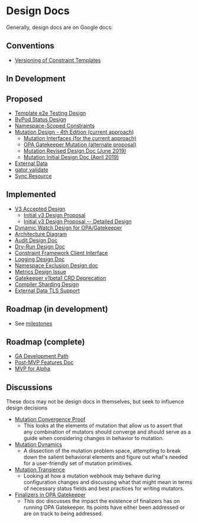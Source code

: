 # Design Docs
Generally, design docs are on Google docs:

## Conventions
* [Versioning of Constraint Templates](https://docs.google.com/document/d/1vB_2wm60WCVLXoegMrupqwqKAuW6gbwEIxg3vBQj6cs/edit)

## In Development

## Proposed
* [Template e2e Testing Design](https://docs.google.com/document/d/15nWc9TH97LF9o58CTVxYxFM9tYk8-seB5erIa2gouPo/edit)
* [ByPod Status Design](https://docs.google.com/document/d/13xmVQuE9Q8CFDpL9pzpoAyH1nIzHndP0OfccXVShiPo/edit)
* [Namespace-Scoped Constraints](https://docs.google.com/document/d/1-pY7B5C6R0fjUbDu8izlcP7MSUDVDHv5XK16BFyTGRc/edit#heading=h.w8j68o8vjdts)
* [Mutation Design - 4th Edition (current approach)](https://docs.google.com/document/d/1MdchNFz9guycX__QMGxpJviPaT_MZs8iXaAFqCvoXYQ/edit?ts=5f73fb77#
)
   * [Mutation Interfaces (for the current approach)](https://docs.google.com/document/d/1c5Z3g6Zsfmga7xod4--t6RrXamdAaMaqYzPNujtZb10/edit)
   * [OPA Gatekeeper Mutation (alternate proposal)](https://docs.google.com/document/d/1LtNIxd-Y3oh0HPgPYdaVV7t2c6vBSwzYAFcTyxQYZjE/edit)
   * [Mutation Revised Design Doc (June 2019)](https://docs.google.com/document/d/1G7WgZKx1Y3VOTUjrqn7DjDaZgSKCIZowILm_I6psrw0/edit#heading=h.mtvdjag5uj9)
   * [Mutation Initial Design Doc (April 2019)](https://docs.google.com/document/d/1qTHwqoUX8AL2jodyWKB_2szrGDwhi14Ra_LlQ-ogtck/edit#heading=h.iu1ppjy7g7j)
* [External Data](https://docs.google.com/document/d/1hPi86jdsCKg8puYT5_s_73mPGExUJeZfyKmvG-XWtPc/edit#)
* [gator validate](https://docs.google.com/document/d/1B0hXDia8SExOkCVAEbPVHFJmnWeJgHziGvMxnzrENa0/edit)
* [Sync Resource](https://docs.google.com/document/d/1ZbXaEh7v_HcgrRu7N-kEucU2pXyq1Rt7cSmmFOBN2q8/edit)

## Implemented
* [V3 Accepted Design](https://docs.google.com/document/d/1yC4wgpVoJj6ngYnSTtO-HeaIBl05gla562sD7qKPy3M/edit#heading=h.z0bjqzl81dpe)
   * [Initial v3 Design Proposal](https://docs.google.com/document/d/1S4C5BHZDoAqw5m5aVWrr8b8fe4H3I2jymmKitoTia2Y/edit#heading=h.p63jc1w6w88d)
   * [Initial v3 Design Proposal -- Detailed Design](https://docs.google.com/document/d/1oZR9b52z_EQkhit9A-ApFvz3tqsn9ckzvPyxKw1pBTo/edit)
* [Dynamic Watch Design for OPA/Gatekeeper](https://docs.google.com/document/d/1Wi3LM3sG6Qgfzm--bWb6R0SEKCkQCCt-ene6cO62FlM/edit)
* [Architecture Diagram](https://docs.google.com/document/d/1It-Mpz36ygqrElmh2hZ3DvDIqKYyKUZN6V4d7UTlEG8/edit#heading=h.rzuko1admjwd)
* [Audit Design Doc](https://docs.google.com/document/d/1EnVOOaLZ_fWxo02ZmgnvTE2PtTRbyyhKjioPe-_In28/edit)
* [Dry-Run Design Doc](https://docs.google.com/document/d/17nJDJxjY_XHV8zrMNdOi2hFgfm6XKGJi0QyznsbhQ70/edit#heading=h.z0bjqzl81dpe)
* [Constraint Framework Client Interface](https://docs.google.com/document/d/1NDOgu8F_yQqrxRRVTDiCXGXMsajA3Jtp-lwGrZsDFcI/edit#)
* [Logging Design Doc](https://docs.google.com/document/d/1ap7AKOupNcR_42s8mkSh5FV9eteXTd4VCqelKst73VY/edit)
* [Namespace Exclusion Design doc](https://docs.google.com/document/d/1yHuXFs_HQL5N9yT9QVi6AMyflWPtZS4Pg-uXczdqgZ8/edit)
* [Metrics Design Issue](https://github.com/open-policy-agent/gatekeeper/issues/157#issuecomment-553015292)
* [Gatekeeper v1beta1 CRD Deprecation](https://docs.google.com/document/d/12TD9vk79X3y0RgNxURamW4tQOyd6YjA6WrwDAqcplwg/edit#)
* [Compiler Sharding Design](https://docs.google.com/document/d/1ibCxaI-7HyWyDjQNL4iDRMHnrauufIMJ1D6LwIKdlsI/edit)
* [External Data TLS Support](https://docs.google.com/document/d/1GjV3WeC2bgQ3j37_mMpY9hr7YOAqzSJ6jDSu-DVrcmU/edit)

## Roadmap (in development)
* See [milestones](https://github.com/open-policy-agent/gatekeeper/milestones?direction=asc&sort=due_date)

## Roadmap (complete)
* [GA Development Path](https://docs.google.com/document/d/1Lolr_jUkVlGSyk4iGhajx1LXWsWRXhLeu3L7s3lLDGY/edit#heading=h.9aae3wnhx5k3)
* [Post-MVP Features Doc](https://docs.google.com/document/d/1t61-fcFdbNA0o1kTQd-oS2rkaUsouN4Kg6ImW8agfbk/edit#heading=h.57n2tr53h5l)
* [MVP for Alpha](https://docs.google.com/document/d/1EPb3zg-hknAK7WqYh96XIXCEXG9mQqr_Cqn8VuEGoLI/edit#heading=h.vu8n6esi249)

## Discussions

These docs may not be design docs in themselves, but seek to influence design
decisions

* [Mutation Convergence Proof](https://docs.google.com/document/d/1mCHHhBABzUwP8FtUuEf_B-FX-HHgh_k4bwZcGUYm7Sw/edit#heading=h.j5thjfnqybpn)
   * This looks at the elements of mutation that allow us to assert that any combination of mutators should converge
     and should serve as a guide when considering changes in behavior to mutation.
* [Mutation Dynamics](https://docs.google.com/document/d/1WKj-9xYYVO9IckQVZHYVFCziRVS6zxCfvJxWbkbLcOM/view#)
   * A dissection of the mutation problem space, attempting to break down the
     salient behavioral elements and figure out what's needed for a
     user-friendly set of mutation primitives.
* [Mutation Transience](https://docs.google.com/document/d/1pyM3h5c8gh5W2eKP37qpge9jtEtRAs6Uv_sTyJttm3c/edit?ts=606f8bbf#)
   * Looking at how a mutation webhook may behave during configuration changes and discussing what that might mean in terms
     of necessary status fields and best practices for writing mutators.
* [Finalizers in OPA Gatekeeper](https://docs.google.com/document/d/1lZZsHACi4LnPF4bBvjfg0qpbYGChkZd6mhaaRnvkx6M/view#)
   * This doc discusses the impact the existence of finalizers has on running
     OPA Gatekeeper. Its points have either been addressed or are on track
     to being addressed.
